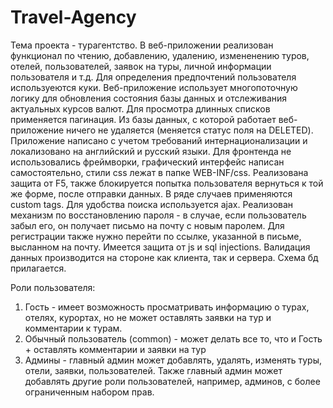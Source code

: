 # Travel-Agency
Тема проекта - турагентство.
В веб-приложении реализован функционал по чтению, добавлению, удалению, измененению туров, отелей, пользователей, заявок на туры, личной информации 
пользователя и т.д. Для определения предпочтений пользователя используеются куки. Веб-приложение использует многопоточную логику для обновления состояния
базы данных и отслеживания актуальных курсов валют. Для просмотра длинных списков применяется пагинация. Из базы данных, с которой работает
веб-приложение ничего не удаляется (меняется статус поля на DELETED). Приложение написано с учетом требований интернационализации и
локализовано на английский и русский языки. Для фронтенда не использовались фреймворки, графический интерфейс написан самостоятельно,
стили css лежат в папке WEB-INF/css. Реализована защита от  F5, также блокируется попытка пользователя вернуться к той же форме, после отправки 
данных. В ряде случаев применяются custom tags. Для удобства поиска используется ajax. Реализован механизм по восстановлению пароля  - в случае,
если пользователь забыл его, он получает письмо на почту с новым паролем. Для регистрации также нужно перейти по ссылке, указанной в письме, высланном
на почту. Имеется защита от js и sql injections. Валидация данных производится на стороне как клиента, так и сервера.
Схема бд прилагается.

Роли пользователя:
1) Гость - имеет возможность просматривать информацию о турах, отелях, курортах, но не может оставлять заявки на тур и комментарии к турам.
2) Обычный пользователь (common)  - может делать все то, что и Гость + оставлять комментарии и заявки на тур
3) Админы - главный админ может добавлять, удалять, изменять туры, отели, заявки, пользователей. Также главный админ может добавлять другие
роли пользователей, например, админов, с более ограниченным набором прав.
